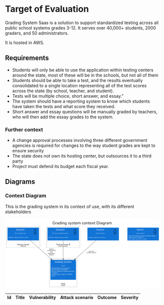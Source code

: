 # Target of Evaluation

Grading System Saas is a solution to support standardized testing across all public school systems grades 3-12. It serves over 40,000+ students, 2000 graders, and 50 administrators.

It is hosted in AWS.

## Requirements

* Students will only be able to use the application within testing centers around the state, most of these will be in the schools, but not all of them
* Students should be able to take a test, and the results eventually consolidated to a single location representing all of the test scores across the state (by school, teacher, and student).
* Tests will be multiple choice, short answer, and essay."
* The system should have a reporting system to know which students have taken the tests and what score they received.
* Short answer and essay questions will be manually graded by teachers, who will then add the essay grades to the system.

### Further context

* A change approval processes involving three different government agencies is required for changes to the way student grades are kept to ensure security
* The state does not own its hosting center, but outsources it to a third party
* Project must defend its budget each fiscal year.

## Diagrams

### Context Diagram

This is the grading system in its context of use, with its different stakeholders

![Grading system context diagram](./images/grade-context.png)

|Id| Title| Vulnerability | Attack scenario | Outcome|Severity|
|--|--|--|--|--|--|

